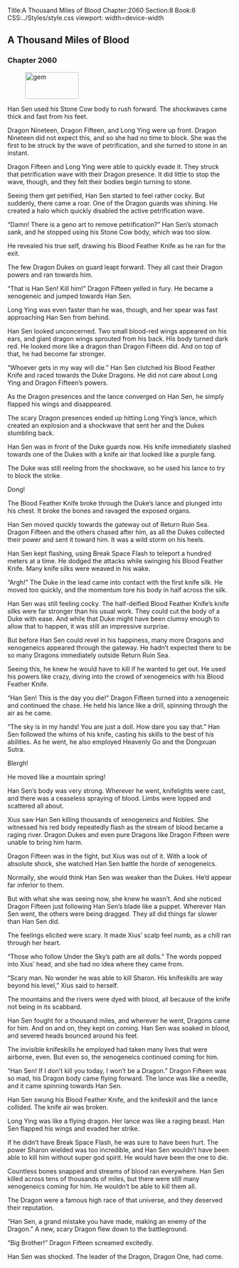 Title:A Thousand Miles of Blood 
Chapter:2060 
Section:8 
Book:6 
CSS:../Styles/style.css 
viewport: width=device-width
  
## A Thousand Miles of Blood
### Chapter 2060
  
<figure>
	<img src="../Images/gem.gif" alt="gem" id="gem" width="120" height="60" />
</figure>
  

  
Han Sen used his Stone Cow body to rush forward. The shockwaves came thick and fast from his feet.

Dragon Nineteen, Dragon Fifteen, and Long Ying were up front. Dragon Nineteen did not expect this, and so she had no time to block. She was the first to be struck by the wave of petrification, and she turned to stone in an instant.

Dragon Fifteen and Long Ying were able to quickly evade it. They struck that petrification wave with their Dragon presence. It did little to stop the wave, though, and they felt their bodies begin turning to stone.

Seeing them get petrified, Han Sen started to feel rather cocky. But suddenly, there came a roar. One of the Dragon guards was shining. He created a halo which quickly disabled the active petrification wave.

“Damn! There is a geno art to remove petrification?” Han Sen’s stomach sank, and he stopped using his Stone Cow body, which was too slow.

He revealed his true self, drawing his Blood Feather Knife as he ran for the exit.

The few Dragon Dukes on guard leapt forward. They all cast their Dragon powers and ran towards him.

“That is Han Sen! Kill him!” Dragon Fifteen yelled in fury. He became a xenogeneic and jumped towards Han Sen.

Long Ying was even faster than he was, though, and her spear was fast approaching Han Sen from behind.

Han Sen looked unconcerned. Two small blood-red wings appeared on his ears, and giant dragon wings sprouted from his back. His body turned dark red. He looked more like a dragon than Dragon Fifteen did. And on top of that, he had become far stronger.

“Whoever gets in my way will die.” Han Sen clutched his Blood Feather Knife and raced towards the Duke Dragons. He did not care about Long Ying and Dragon Fifteen’s powers.

As the Dragon presences and the lance converged on Han Sen, he simply flapped his wings and disappeared.

The scary Dragon presences ended up hitting Long Ying’s lance, which created an explosion and a shockwave that sent her and the Dukes stumbling back.

Han Sen was in front of the Duke guards now. His knife immediately slashed towards one of the Dukes with a knife air that looked like a purple fang.

The Duke was still reeling from the shockwave, so he used his lance to try to block the strike.

Dong!

The Blood Feather Knife broke through the Duke’s lance and plunged into his chest. It broke the bones and ravaged the exposed organs.

Han Sen moved quickly towards the gateway out of Return Ruin Sea. Dragon Fifteen and the others chased after him, as all the Dukes collected their power and sent it toward him. It was a wild storm on his heels.

Han Sen kept flashing, using Break Space Flash to teleport a hundred meters at a time. He dodged the attacks while swinging his Blood Feather Knife. Many knife silks were weaved in his wake.

“Argh!” The Duke in the lead came into contact with the first knife silk. He moved too quickly, and the momentum tore his body in half across the silk.

Han Sen was still feeling cocky. The half-deified Blood Feather Knife’s knife silks were far stronger than his usual work. They could cut the body of a Duke with ease. And while that Duke might have been clumsy enough to allow that to happen, it was still an impressive surprise.

But before Han Sen could revel in his happiness, many more Dragons and xenogeneics appeared through the gateway. He hadn’t expected there to be so many Dragons immediately outside Return Ruin Sea.

Seeing this, he knew he would have to kill if he wanted to get out. He used his powers like crazy, diving into the crowd of xenogeneics with his Blood Feather Knife.

“Han Sen! This is the day you die!” Dragon Fifteen turned into a xenogeneic and continued the chase. He held his lance like a drill, spinning through the air as he came.

“The sky is in my hands! You are just a doll. How dare you say that.” Han Sen followed the whims of his knife, casting his skills to the best of his abilities. As he went, he also employed Heavenly Go and the Dongxuan Sutra.

Blergh!

He moved like a mountain spring!

Han Sen’s body was very strong. Wherever he went, knifelights were cast, and there was a ceaseless spraying of blood. Limbs were lopped and scattered all about.

Xius saw Han Sen killing thousands of xenogeneics and Nobles. She witnessed his red body repeatedly flash as the stream of blood became a raging river. Dragon Dukes and even pure Dragons like Dragon Fifteen were unable to bring him harm.

Dragon Fifteen was in the fight, but Xius was out of it. With a look of absolute shock, she watched Han Sen battle the horde of xenogeneics.

Normally, she would think Han Sen was weaker than the Dukes. He’d appear far inferior to them.

But with what she was seeing now, she knew he wasn’t. And she noticed Dragon Fifteen just following Han Sen’s blade like a puppet. Wherever Han Sen went, the others were being dragged. They all did things far slower than Han Sen did.

The feelings elicited were scary. It made Xius’ scalp feel numb, as a chill ran through her heart.

“Those who follow Under the Sky’s path are all dolls.” The words popped into Xius’ head, and she had no idea where they came from.

“Scary man. No wonder he was able to kill Sharon. His knifeskills are way beyond his level,” Xius said to herself.

The mountains and the rivers were dyed with blood, all because of the knife not being in its scabbard.

Han Sen fought for a thousand miles, and wherever he went, Dragons came for him. And on and on, they kept on coming. Han Sen was soaked in blood, and severed heads bounced around his feet.

The invisible knifeskills he employed had taken many lives that were airborne, even. But even so, the xenogeneics continued coming for him.

“Han Sen! If I don’t kill you today, I won’t be a Dragon.” Dragon Fifteen was so mad, his Dragon body came flying forward. The lance was like a needle, and it came spinning towards Han Sen.

Han Sen swung his Blood Feather Knife, and the knifeskill and the lance collided. The knife air was broken.

Long Ying was like a flying dragon. Her lance was like a raging beast. Han Sen flapped his wings and evaded her strike.

If he didn’t have Break Space Flash, he was sure to have been hurt. The power Sharon wielded was too incredible, and Han Sen wouldn’t have been able to kill him without super god spirit. He would have been the one to die.

Countless bones snapped and streams of blood ran everywhere. Han Sen killed across tens of thousands of miles, but there were still many xenogeneics coming for him. He wouldn’t be able to kill them all.

The Dragon were a famous high race of that universe, and they deserved their reputation.

“Han Sen, a grand mistake you have made, making an enemy of the Dragon.” A new, scary Dragon flew down to the battleground.

“Big Brother!” Dragon Fifteen screamed excitedly.

Han Sen was shocked. The leader of the Dragon, Dragon One, had come.